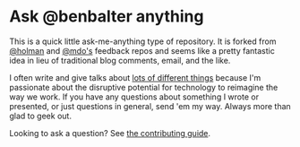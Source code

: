 # Ask @benbalter anything

This is a quick little ask-me-anything type of repository. It is forked from [@holman](https://github.com/holman/feedback) and [@mdo's](https://github.com/mdo/feedback) feedback repos and seems like a pretty fantastic idea in lieu of traditional blog comments, email, and the like.

I often write and give talks about [lots of different things](http://ben.balter.com) because I'm passionate about the disruptive potential for technology to reimagine the way we work. If you have any questions about something I wrote or presented, or just questions in general, send 'em my way. Always more than glad to geek out.

Looking to ask a question? See [the contributing guide](.github/CONTRIBUTING.md).
